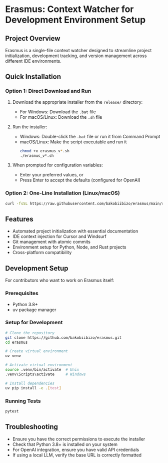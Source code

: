 # Erasmus: Context Watcher for Development Environment Setup

## Project Overview
Erasmus is a single-file context watcher designed to streamline project initialization, development tracking, and version management across different IDE environments.

## Quick Installation

### Option 1: Direct Download and Run
1. Download the appropriate installer from the `release/` directory:
   - For Windows: Download the `.bat` file
   - For macOS/Linux: Download the `.sh` file

2. Run the installer:
   - Windows: Double-click the `.bat` file or run it from Command Prompt
   - macOS/Linux: Make the script executable and run it
     ```bash
     chmod +x erasmus_v*.sh
     ./erasmus_v*.sh
     ```

3. When prompted for configuration variables:
   - Enter your preferred values, or
   - Press Enter to accept the defaults (configured for OpenAI)

### Option 2: One-Line Installation (Linux/macOS)
```bash
curl -fsSL https://raw.githubusercontent.com/bakobiibizo/erasmus/main/release/latest/erasmus.sh | bash
```

## Features
- Automated project initialization with essential documentation
- IDE context injection for Cursor and Windsurf
- Git management with atomic commits
- Environment setup for Python, Node, and Rust projects
- Cross-platform compatibility

## Development Setup
For contributors who want to work on Erasmus itself:

### Prerequisites
- Python 3.8+
- uv package manager

### Setup for Development
```bash
# Clone the repository
git clone https://github.com/bakobiibizo/erasmus.git
cd erasmus

# Create virtual environment
uv venv

# Activate virtual environment
source .venv/bin/activate  # Unix
.venv\Scripts\activate     # Windows

# Install dependencies
uv pip install -e .[test]
```

### Running Tests
```bash
pytest
```

## Troubleshooting
- Ensure you have the correct permissions to execute the installer
- Check that Python 3.8+ is installed on your system
- For OpenAI integration, ensure you have valid API credentials
- If using a local LLM, verify the base URL is correctly formatted